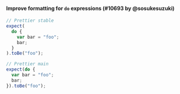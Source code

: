 #### Improve formatting for `do` expressions (#10693 by @sosukesuzuki)

<!-- prettier-ignore -->
```js
// Prettier stable
expect(
  do {
    var bar = "foo";
    bar;
  }
).toBe("foo");

// Prettier main
expect(do {
  var bar = "foo";
  bar;
}).toBe("foo");
```
